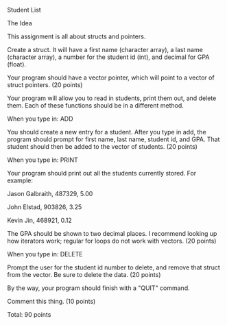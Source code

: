 Student List

 

The Idea

This assignment is all about structs and pointers.

 

Create a struct.  It will have a first name (character array), a last name (character array), a number for the student id (int), and decimal for GPA (float).

 

Your program should have a vector pointer, which will point to a vector of struct pointers. (20 points)

 

Your program will allow you to read in students, print them out, and delete them.  Each of these functions should be in a different method.

 

When you type in: ADD

You should create a new entry for a student.  After you type in add, the program should prompt for first name, last name, student id, and GPA.  That student should then be added to the vector of students. (20 points)

 

When you type in: PRINT

Your program should print out all the students currently stored.  For example:

 

Jason Galbraith, 487329, 5.00

John Elstad, 903826, 3.25

Kevin Jin, 468921, 0.12

 

The GPA should be shown to two decimal places. I recommend looking up how iterators work; regular for loops do not work with vectors. (20 points)

 

When you type in: DELETE

Prompt the user for the student id number to delete, and remove that struct from the vector. Be sure to delete the data. (20 points)

 

By the way, your program should finish with a "QUIT" command.

 

Comment this thing. (10 points)

 

Total: 90 points
